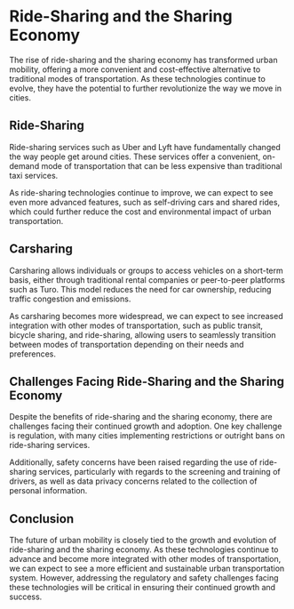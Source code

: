 Ride-Sharing and the Sharing Economy
=============================================================================

The rise of ride-sharing and the sharing economy has transformed urban mobility, offering a more convenient and cost-effective alternative to traditional modes of transportation. As these technologies continue to evolve, they have the potential to further revolutionize the way we move in cities.

Ride-Sharing
------------

Ride-sharing services such as Uber and Lyft have fundamentally changed the way people get around cities. These services offer a convenient, on-demand mode of transportation that can be less expensive than traditional taxi services.

As ride-sharing technologies continue to improve, we can expect to see even more advanced features, such as self-driving cars and shared rides, which could further reduce the cost and environmental impact of urban transportation.

Carsharing
----------

Carsharing allows individuals or groups to access vehicles on a short-term basis, either through traditional rental companies or peer-to-peer platforms such as Turo. This model reduces the need for car ownership, reducing traffic congestion and emissions.

As carsharing becomes more widespread, we can expect to see increased integration with other modes of transportation, such as public transit, bicycle sharing, and ride-sharing, allowing users to seamlessly transition between modes of transportation depending on their needs and preferences.

Challenges Facing Ride-Sharing and the Sharing Economy
------------------------------------------------------

Despite the benefits of ride-sharing and the sharing economy, there are challenges facing their continued growth and adoption. One key challenge is regulation, with many cities implementing restrictions or outright bans on ride-sharing services.

Additionally, safety concerns have been raised regarding the use of ride-sharing services, particularly with regards to the screening and training of drivers, as well as data privacy concerns related to the collection of personal information.

Conclusion
----------

The future of urban mobility is closely tied to the growth and evolution of ride-sharing and the sharing economy. As these technologies continue to advance and become more integrated with other modes of transportation, we can expect to see a more efficient and sustainable urban transportation system. However, addressing the regulatory and safety challenges facing these technologies will be critical in ensuring their continued growth and success.

